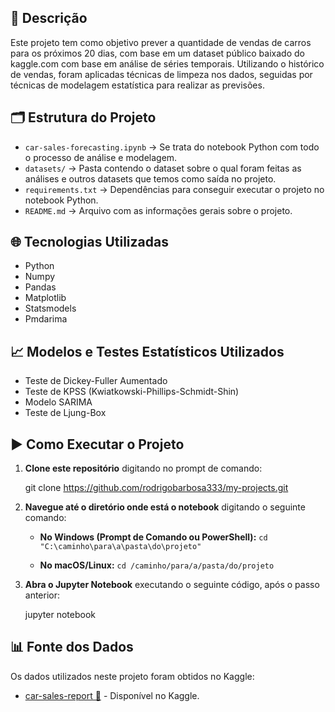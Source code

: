 ## 📄 Descrição

Este projeto tem como objetivo prever a quantidade de vendas de carros para os próximos 20 dias, com base em um dataset público baixado do kaggle.com com base em análise de séries temporais. Utilizando o histórico de vendas, foram aplicadas técnicas de limpeza nos dados, seguidas por técnicas de modelagem estatística para realizar as previsões.

## 🗂 Estrutura do Projeto

* `car-sales-forecasting.ipynb` → Se trata do notebook Python com todo o processo de análise e modelagem.
* `datasets/` → Pasta contendo o dataset sobre o qual foram feitas as análises e outros datasets que temos como saída no projeto.
* `requirements.txt` → Dependências para conseguir executar o projeto no notebook Python.
* `README.md` → Arquivo com as informações gerais sobre o projeto.

## 🌐 Tecnologias Utilizadas

* Python
* Numpy
* Pandas
* Matplotlib
* Statsmodels
* Pmdarima

## 📈 Modelos e Testes Estatísticos Utilizados

* Teste de Dickey-Fuller Aumentado
* Teste de KPSS (Kwiatkowski-Phillips-Schmidt-Shin)
* Modelo SARIMA
* Teste de Ljung-Box

## ▶ Como Executar o Projeto

1. **Clone este repositório** digitando no prompt de comando:

    git clone https://github.com/rodrigobarbosa333/my-projects.git

2. **Navegue até o diretório onde está o notebook** digitando o seguinte comando:
	- **No Windows (Prompt de Comando ou PowerShell):** 
	```cd "C:\caminho\para\a\pasta\do\projeto" ```

	- **No macOS/Linux:** 
	```cd /caminho/para/a/pasta/do/projeto ```

3. **Abra o Jupyter Notebook** executando o seguinte código, após o passo anterior:

    jupyter notebook

## 📊 Fonte dos Dados

Os dados utilizados neste projeto foram obtidos no Kaggle:

- [car-sales-report 🔗](https://www.kaggle.com/datasets/missionjee/car-sales-report) - Disponível no Kaggle.

